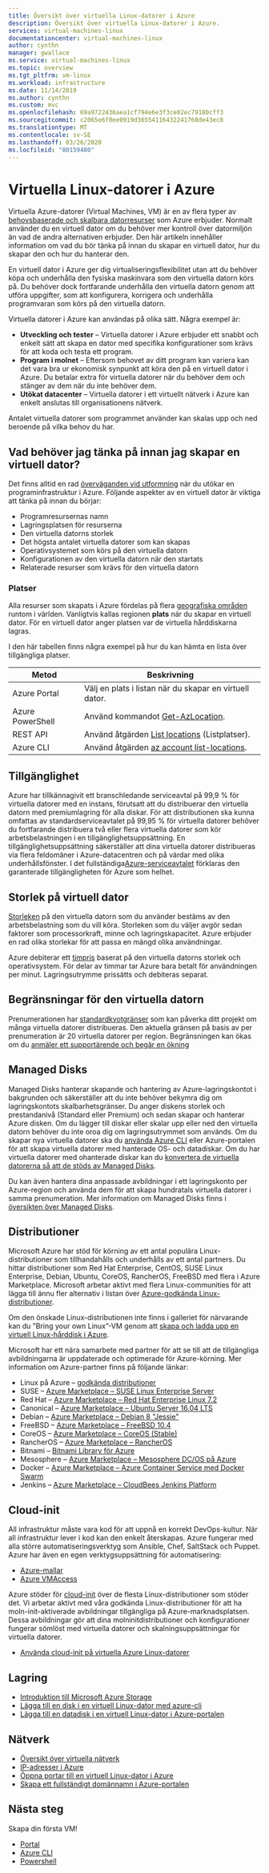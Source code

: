 ```yaml
---
title: Översikt över virtuella Linux-datorer i Azure
description: Översikt över virtuella Linux-datorer i Azure.
services: virtual-machines-linux
documentationcenter: virtual-machines-linux
author: cynthn
manager: gwallace
ms.service: virtual-machines-linux
ms.topic: overview
ms.tgt_pltfrm: vm-linux
ms.workload: infrastructure
ms.date: 11/14/2019
ms.author: cynthn
ms.custom: mvc
ms.openlocfilehash: 69a9722436aea1cf794e6e3f3ce02ec79180cff3
ms.sourcegitcommit: c2065e6f0ee0919d36554116432241760de43ec8
ms.translationtype: MT
ms.contentlocale: sv-SE
ms.lasthandoff: 03/26/2020
ms.locfileid: "80159480"
---
```

# <a name="linux-virtual-machines-in-azure"></a>Virtuella Linux-datorer i Azure

Virtuella Azure-datorer (Virtual Machines, VM) är en av flera typer av [behovsbaserade och skalbara datorresurser](/azure/architecture/guide/technology-choices/compute-decision-tree) som Azure erbjuder. Normalt använder du en virtuell dator om du behöver mer kontroll över datormiljön än vad de andra alternativen erbjuder. Den här artikeln innehåller information om vad du bör tänka på innan du skapar en virtuell dator, hur du skapar den och hur du hanterar den.

En virtuell dator i Azure ger dig virtualiseringsflexibilitet utan att du behöver köpa och underhålla den fysiska maskinvara som den virtuella datorn körs på. Du behöver dock fortfarande underhålla den virtuella datorn genom att utföra uppgifter, som att konfigurera, korrigera och underhålla programvaran som körs på den virtuella datorn.

Virtuella datorer i Azure kan användas på olika sätt. Några exempel är:

* **Utveckling och tester** – Virtuella datorer i Azure erbjuder ett snabbt och enkelt sätt att skapa en dator med specifika konfigurationer som krävs för att koda och testa ett program.
* **Program i molnet** – Eftersom behovet av ditt program kan variera kan det vara bra ur ekonomisk synpunkt att köra den på en virtuell dator i Azure. Du betalar extra för virtuella datorer när du behöver dem och stänger av dem när du inte behöver dem.
* **Utökat datacenter** – Virtuella datorer i ett virtuellt nätverk i Azure kan enkelt anslutas till organisationens nätverk.

Antalet virtuella datorer som programmet använder kan skalas upp och ned beroende på vilka behov du har.

## <a name="what-do-i-need-to-think-about-before-creating-a-vm"></a>Vad behöver jag tänka på innan jag skapar en virtuell dator?
Det finns alltid en rad [överväganden vid utformning](https://docs.microsoft.com/azure/architecture/reference-architectures/n-tier/windows-vm) när du utökar en programinfrastruktur i Azure. Följande aspekter av en virtuell dator är viktiga att tänka på innan du börjar:

* Programresursernas namn
* Lagringsplatsen för resurserna
* Den virtuella datorns storlek
* Det högsta antalet virtuella datorer som kan skapas
* Operativsystemet som körs på den virtuella datorn
* Konfigurationen av den virtuella datorn när den startats
* Relaterade resurser som krävs för den virtuella datorn

### <a name="locations"></a>Platser
Alla resurser som skapats i Azure fördelas på flera [geografiska områden](https://azure.microsoft.com/regions/) runtom i världen. Vanligtvis kallas regionen **plats** när du skapar en virtuell dator. För en virtuell dator anger platsen var de virtuella hårddiskarna lagras.

I den här tabellen finns några exempel på hur du kan hämta en lista över tillgängliga platser.

| Metod | Beskrivning |
| --- | --- |
| Azure Portal |Välj en plats i listan när du skapar en virtuell dator. |
| Azure PowerShell |Använd kommandot [Get-AzLocation](https://docs.microsoft.com/powershell/module/az.resources/get-azlocation). |
| REST API |Använd åtgärden [List locations](https://docs.microsoft.com/rest/api/resources/subscriptions) (Listplatser). |
| Azure CLI |Använd åtgärden [az account list-locations](https://docs.microsoft.com/cli/azure/account?view=azure-cli-latest). |

## <a name="availability"></a>Tillgänglighet
Azure har tillkännagivit ett branschledande serviceavtal på 99,9 % för virtuella datorer med en instans, förutsatt att du distribuerar den virtuella datorn med premiumlagring för alla diskar.  För att distributionen ska kunna omfattas av standardserviceavtalet på 99,95 % för virtuella datorer behöver du fortfarande distribuera två eller flera virtuella datorer som kör arbetsbelastningen i en tillgänglighetsuppsättning. En tillgänglighetsuppsättning säkerställer att dina virtuella datorer distribueras via flera feldomäner i Azure-datacentren och på värdar med olika underhållsfönster. I det fullständiga[Azure-serviceavtalet](https://azure.microsoft.com/support/legal/sla/virtual-machines/) förklaras den garanterade tillgängligheten för Azure som helhet.

## <a name="vm-size"></a>Storlek på virtuell dator
[Storleken](sizes.md?toc=%2fazure%2fvirtual-machines%2flinux%2ftoc.json) på den virtuella datorn som du använder bestäms av den arbetsbelastning som du vill köra. Storleken som du väljer avgör sedan faktorer som processorkraft, minne och lagringskapacitet. Azure erbjuder en rad olika storlekar för att passa en mängd olika användningar.

Azure debiterar ett [timpris](https://azure.microsoft.com/pricing/details/virtual-machines/linux/) baserat på den virtuella datorns storlek och operativsystem. För delar av timmar tar Azure bara betalt för användningen per minut. Lagringsutrymme prissätts och debiteras separat.

## <a name="vm-limits"></a>Begränsningar för den virtuella datorn
Prenumerationen har [standardkvotgränser](../../azure-resource-manager/management/azure-subscription-service-limits.md) som kan påverka ditt projekt om många virtuella datorer distribueras. Den aktuella gränsen på basis av per prenumeration är 20 virtuella datorer per region. Begränsningen kan ökas om du [anmäler ett supportärende och begär en ökning](../../azure-portal/supportability/resource-manager-core-quotas-request.md)

## <a name="managed-disks"></a>Managed Disks

Managed Disks hanterar skapande och hantering av Azure-lagringskontot i bakgrunden och säkerställer att du inte behöver bekymra dig om lagringskontots skalbarhetsgränser. Du anger diskens storlek och prestandanivå (Standard eller Premium) och sedan skapar och hanterar Azure disken. Om du lägger till diskar eller skalar upp eller ned den virtuella datorn behöver du inte oroa dig om lagringsutrymmet som används. Om du skapar nya virtuella datorer ska du [använda Azure CLI](quick-create-cli.md) eller Azure-portalen för att skapa virtuella datorer med hanterade OS- och datadiskar. Om du har virtuella datorer med ohanterade diskar kan du [konvertera de virtuella datorerna så att de stöds av Managed Disks](convert-unmanaged-to-managed-disks.md).

Du kan även hantera dina anpassade avbildningar i ett lagringskonto per Azure-region och använda dem för att skapa hundratals virtuella datorer i samma prenumeration. Mer information om Managed Disks finns i [översikten över Managed Disks](../linux/managed-disks-overview.md).

## <a name="distributions"></a>Distributioner 
Microsoft Azure har stöd för körning av ett antal populära Linux-distributioner som tillhandahålls och underhålls av ett antal partners.  Du hittar distributioner som Red Hat Enterprise, CentOS, SUSE Linux Enterprise, Debian, Ubuntu, CoreOS, RancherOS, FreeBSD med flera i Azure Marketplace. Microsoft arbetar aktivt med flera Linux-communities för att lägga till ännu fler alternativ i listan över [Azure-godkända Linux-distributioner](endorsed-distros.md).

Om den önskade Linux-distributionen inte finns i galleriet för närvarande kan du ”Bring your own Linux”-VM genom att [skapa och ladda upp en virtuell Linux-hårddisk i Azure](create-upload-generic.md).

Microsoft har ett nära samarbete med partner för att se till att de tillgängliga avbildningarna är uppdaterade och optimerade för Azure-körning.  Mer information om Azure-partner finns på följande länkar:

* Linux på Azure – [godkända distributioner](endorsed-distros.md)
* SUSE – [Azure Marketplace – SUSE Linux Enterprise Server](https://azuremarketplace.microsoft.com/marketplace/apps/SUSE.SLES?tab=Overview)
* Red Hat – [Azure Marketplace – Red Hat Enterprise Linux 7.2](https://azure.microsoft.com/marketplace/partners/redhat/redhatenterpriselinux72/)
* Canonical – [Azure Marketplace – Ubuntu Server 16.04 LTS](https://azure.microsoft.com/marketplace/partners/canonical/ubuntuserver1604lts/)
* Debian – [Azure Marketplace – Debian 8 "Jessie"](https://azure.microsoft.com/marketplace/partners/credativ/debian8/)
* FreeBSD – [Azure Marketplace – FreeBSD 10.4](https://azuremarketplace.microsoft.com/marketplace/apps/Microsoft.FreeBSD104)
* CoreOS – [Azure Marketplace – CoreOS (Stable)](https://azure.microsoft.com/marketplace/partners/coreos/coreosstable/)
* RancherOS – [Azure Marketplace – RancherOS](https://azure.microsoft.com/marketplace/partners/rancher/rancheros/)
* Bitnami – [Bitnami Library för Azure](https://azure.bitnami.com/)
* Mesosphere – [Azure Marketplace – Mesosphere DC/OS på Azure](https://azure.microsoft.com/marketplace/partners/mesosphere/dcosdcos/)
* Docker – [Azure Marketplace – Azure Container Service med Docker Swarm](https://azure.microsoft.com/marketplace/partners/microsoft/acsswarms/)
* Jenkins – [Azure Marketplace – CloudBees Jenkins Platform](https://azuremarketplace.microsoft.com/en-us/marketplace/apps/cloudbees.cloudbees-core-contact)


## <a name="cloud-init"></a>Cloud-init 

All infrastruktur måste vara kod för att uppnå en korrekt DevOps-kultur.  När all infrastruktur lever i kod kan den enkelt återskapas.  Azure fungerar med alla större automatiseringsverktyg som Ansible, Chef, SaltStack och Puppet.  Azure har även en egen verktygsuppsättning för automatisering:

* [Azure-mallar](create-ssh-secured-vm-from-template.md)
* [Azure VMAccess](using-vmaccess-extension.md)

Azure stöder för [cloud-init](https://cloud-init.io/) över de flesta Linux-distributioner som stöder det.  Vi arbetar aktivt med våra godkända Linux-distributioner för att ha moln-init-aktiverade avbildningar tillgängliga på Azure-marknadsplatsen. Dessa avbildningar gör att dina molninitdistributioner och konfigurationer fungerar sömlöst med virtuella datorer och skalningsuppsättningar för virtuella datorer.

* [Använda cloud-init på virtuella Azure Linux-datorer](using-cloud-init.md)

## <a name="storage"></a>Lagring
* [Introduktion till Microsoft Azure Storage](../../storage/common/storage-introduction.md)
* [Lägga till en disk i en virtuell Linux-dator med azure-cli](add-disk.md)
* [Lägga till en datadisk i en virtuell Linux-dator i Azure-portalen](attach-disk-portal.md)

## <a name="networking"></a>Nätverk
* [Översikt över virtuella nätverk](../../virtual-network/virtual-networks-overview.md)
* [IP-adresser i Azure](../../virtual-network/virtual-network-ip-addresses-overview-arm.md)
* [Öppna portar till en virtuell Linux-dator i Azure](nsg-quickstart.md)
* [Skapa ett fullständigt domännamn i Azure-portalen](portal-create-fqdn.md)


## <a name="next-steps"></a>Nästa steg

Skapa din första VM!

- [Portal](quick-create-portal.md)
- [Azure CLI](quick-create-cli.md)
- [Powershell](quick-create-powershell.md)

